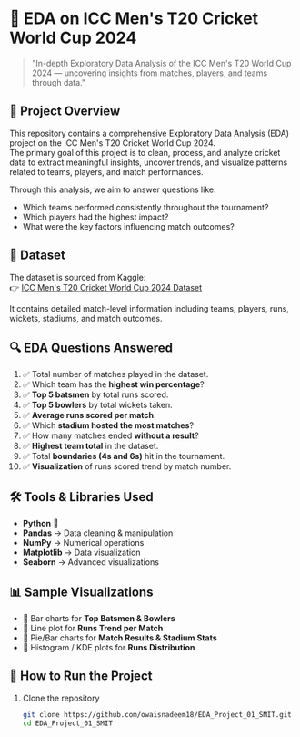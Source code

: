 # 🏏 EDA on ICC Men's T20 Cricket World Cup 2024

> "In-depth Exploratory Data Analysis of the ICC Men's T20 World Cup 2024 — uncovering insights from matches, players, and teams through data."

## 📌 Project Overview

This repository contains a comprehensive Exploratory Data Analysis (EDA) project on the ICC Men's T20 Cricket World Cup 2024.  
The primary goal of this project is to clean, process, and analyze cricket data to extract meaningful insights, uncover trends, and visualize patterns related to teams, players, and match performances.

Through this analysis, we aim to answer questions like:

- Which teams performed consistently throughout the tournament?
- Which players had the highest impact?
- What were the key factors influencing match outcomes?

## 📂 Dataset

The dataset is sourced from Kaggle:  
👉 [ICC Men's T20 Cricket World Cup 2024 Dataset](https://www.kaggle.com/datasets/sidmalang/all-cricket-world-cup-match-result)

It contains detailed match-level information including teams, players, runs, wickets, stadiums, and match outcomes.

## 🔍 EDA Questions Answered

1. ✅ Total number of matches played in the dataset.
2. ✅ Which team has the **highest win percentage**?
3. ✅ **Top 5 batsmen** by total runs scored.
4. ✅ **Top 5 bowlers** by total wickets taken.
5. ✅ **Average runs scored per match**.
6. ✅ Which **stadium hosted the most matches**?
7. ✅ How many matches ended **without a result**?
8. ✅ **Highest team total** in the dataset.
9. ✅ Total **boundaries (4s and 6s)** hit in the tournament.
10. ✅ **Visualization** of runs scored trend by match number.

## 🛠️ Tools & Libraries Used

- **Python** 🐍
- **Pandas** → Data cleaning & manipulation
- **NumPy** → Numerical operations
- **Matplotlib** → Data visualization
- **Seaborn** → Advanced visualizations

## 📊 Sample Visualizations

- 📌 Bar charts for **Top Batsmen & Bowlers**
- 📌 Line plot for **Runs Trend per Match**
- 📌 Pie/Bar charts for **Match Results & Stadium Stats**
- 📌 Histogram / KDE plots for **Runs Distribution**

## 🚀 How to Run the Project

1. Clone the repository
   ```bash
   git clone https://github.com/owaisnadeem18/EDA_Project_01_SMIT.git
   cd EDA_Project_01_SMIT
